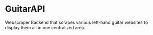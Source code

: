 # GuitarAPI

Webscraper Backend that scrapes various left-hand guitar websites to display them all in one centralized area.